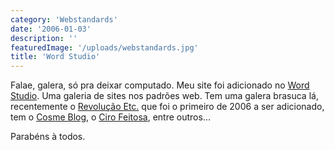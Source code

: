```yaml
---
category: 'Webstandards'
date: '2006-01-03'
description: ''
featuredImage: '/uploads/webstandards.jpg'
title: 'Word Studio'
---
```


Falae, galera, só pra deixar computado. Meu site foi adicionado no [Word Studio](http://www.wordstudio.wz.cz/). Uma galeria de sites nos padrões web. Tem uma galera brasuca lá, recentemente o [Revolução Etc.](http://www.revolucao.etc.br/) que foi o primeiro de 2006 a ser adicionado, tem o [Cosme Blog](http://www.wordstudio.wz.cz/galerie/cosme-blog), o [Ciro Feitosa](http://www.wordstudio.wz.cz/galerie/ciro-feitosa), entre outros...

Parabéns à todos.
